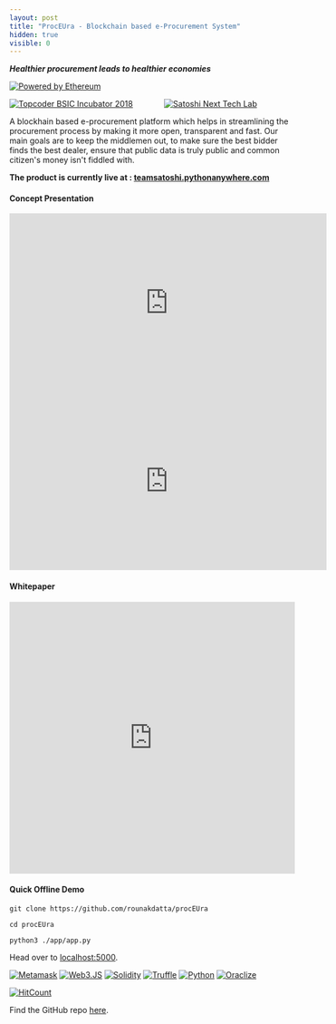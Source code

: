 ```yaml
---
layout: post
title: "ProcEUra - Blockchain based e-Procurement System"
hidden: true
visible: 0
---
```

**_Healthier procurement leads to healthier economies_**

[![Powered by Ethereum](https://image.ibb.co/ftY1fo/ethereum.png)](https://www.ethereum.org/)

[![Topcoder BSIC Incubator 2018](https://i.imgur.com/8focZ4B.jpg)](https://blockchain.topcoder.com/bsic-incubator) &nbsp;&nbsp;&nbsp;&nbsp;&nbsp;&nbsp;&nbsp;&nbsp;&nbsp;&nbsp;&nbsp;&nbsp; [![Satoshi Next Tech Lab](https://avatars3.githubusercontent.com/u/32188729?s=200&v=4)](https://github.com/SatoshiNextTechLab)

A blockhain based e-procurement platform which helps in streamlining the procurement process by making it more open, transparent and fast. Our main goals are to keep the middlemen out, to make sure the best bidder finds the best dealer, ensure that public data is truly public and common citizen's money isn't fiddled with.

<b>The product is currently live at : [teamsatoshi.pythonanywhere.com](http://teamsatoshi.pythonanywhere.com)</b>

#### Concept Presentation

<iframe width="560" height="315" src="https://www.youtube.com/embed/gsy3hwn_c9c" frameborder="0" allow="autoplay; encrypted-media" allowfullscreen></iframe>

<iframe width="560" height="315" src="https://www.youtube.com/embed/wHM7EWjD_iY" frameborder="0" allow="autoplay; encrypted-media" allowfullscreen></iframe>

#### Whitepaper

<iframe src="https://drive.google.com/file/d/1wIKR7gG3-esUwT77z3uqp3N6d-HWxqCO/preview" 
 frameborder="0"
 style="overflow:hidden;height:480;width:100%" 
 width="100%" height="580"></iframe>

#### Quick Offline Demo

```
git clone https://github.com/rounakdatta/procEUra
```

```
cd procEUra
```

```
python3 ./app/app.py  
```

Head over to [localhost:5000](http://localhost:5000).



[![Metamask](https://i0.wp.com/cdng.c3dt.com/icon/3265891-com.wallet.metamask.png)](https://metamask.io/)       [![Web3.JS](https://image.ibb.co/f8U7Lo/web3.jpg)](https://github.com/ethereum/web3.js/)   [![Solidity](https://image.ibb.co/c8xit8/sol_jpeg.jpg)](http://solidity.readthedocs.io/en/v0.4.21/)   [![Truffle](https://image.ibb.co/f3jDt8/truffle.png)](http://truffleframework.com/) [![Python](https://i0.wp.com/cdnb.c3dt.com/icon/744996-com.study.python.png)](https://www.python.org/) [![Oraclize](https://logo.clearbit.com/oraclize.it)](http://www.oraclize.it/)


[![HitCount](http://hits.dwyl.io/936a185caaa266bb9cbe981e9e05cb/936a185caaa266bb9cbe981e9e05cb.github.io.svg)](http://hits.dwyl.io/936a185caaa266bb9cbe981e9e05cb/936a185caaa266bb9cbe981e9e05cb.github.io)

Find the GitHub repo <a href="https://github.com/936a185caaa266bb9cbe981e9e05cb/936a185caaa266bb9cbe981e9e05cb.github.io">here</a>.